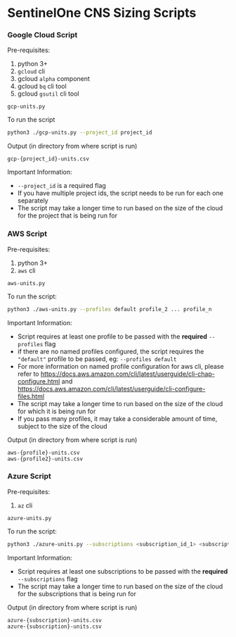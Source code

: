 # SentinelOne CNS Sizing Scripts

### Google Cloud Script

Pre-requisites:

1. python 3+
2. `gcloud` cli
3. gcloud `alpha` component
4. gcloud `bq` cli tool
5. gcloud `gsutil` cli tool

`gcp-units.py`

To run the script

```bash
python3 ./gcp-units.py --project_id project_id
```

Output (in directory from where script is run)

```
gcp-{project_id}-units.csv
```

Important Information:

- `--project_id` is a required flag
- If you have multiple project ids, the script needs to be run for each one separately
- The script may take a longer time to run based on the size of the cloud for the project that is being run for

### AWS Script

Pre-requisites:

1. python 3+
2. `aws` cli

`aws-units.py`

To run the script:

```bash
python3 ./aws-units.py --profiles default profile_2 ... profile_n
```

Important Information:

- Script requires at least one profile to be passed with the **required** `--profiles` flag
- if there are no named profiles configured, the script requires the `"default"` profile to be passed, eg: `--profiles default`
- For more information on named profile configuration for aws cli, please refer to https://docs.aws.amazon.com/cli/latest/userguide/cli-chap-configure.html and https://docs.aws.amazon.com/cli/latest/userguide/cli-configure-files.html
- The script may take a longer time to run based on the size of the cloud for which it is being run for
- If you pass many profiles, it may take a considerable amount of time, subject to the size of the cloud

Output (in directory from where script is run)

```
aws-{profile}-units.csv
aws-{profile2}-units.csv
```

### Azure Script

Pre-requisites:

1. `az` cli

`azure-units.py`

To run the script:

```bash
python3 ./azure-units.py --subscriptions <subscription_id_1> <subscription_id_2>
```

Important Information:

- Script requires at least one subscriptions to be passed with the **required** `--subscriptions` flag
- The script may take a longer time to run based on the size of the cloud for the subscriptions that is being run for

Output (in directory from where script is run)

```
azure-{subscription}-units.csv
azure-{subscription}-units.csv
```
